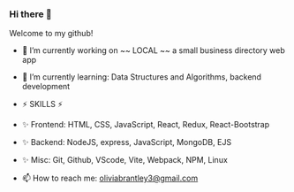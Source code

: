### Hi there 👋

Welcome to my github!

- 🔭 I’m currently working on ~~ LOCAL ~~  a small business directory web app
- 🌱 I’m currently learning: Data Structures and Algorithms, backend development

- ⚡ SKILLS ⚡
- ✨ Frontend: HTML, CSS, JavaScript, React, Redux, React-Bootstrap
- ✨ Backend: NodeJS, express, JavaScript, MongoDB, EJS
- ✨ Misc: Git, Github, VScode, Vite, Webpack, NPM, Linux

- 📫 How to reach me: oliviabrantley3@gmail.com



<!--
**olvbrntly/olvbrntly** is a ✨ _special_ ✨ repository because its `README.md` (this file) appears on your GitHub profile.

Here are some ideas to get you started:

- 🔭 I’m currently working on ...
- 🌱 I’m currently learning ...
- 👯 I’m looking to collaborate on ...
- 🤔 I’m looking for help with ...
- 💬 Ask me about ...
- 📫 How to reach me: ...
- 😄 Pronouns: ...
- ⚡ Fun fact: ...
-->

